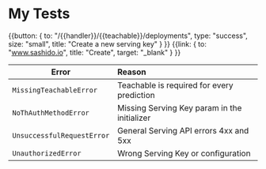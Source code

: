 <h1>My Tests</h1>

{{button: { to: "/{{handler}}/{{teachable}}/deployments", type: "success", size: "small", title: "Create a new serving key" } }}
{{link: { to: "www.sashido.io", title: "Create", target: "_blank" } }}


| Error     |      Reason      |
|-----------|:-------------|
| `MissingTeachableError`     |  Teachable is required for every prediction |
| `NoThAuthMethodError`     |  Missing Serving Key param in the initializer |
| `UnsuccessfulRequestError`     |  General Serving API errors 4xx and 5xx |
| `UnauthorizedError`     |  Wrong Serving Key or configuration |
